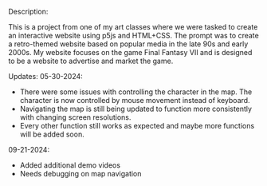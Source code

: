 Description: 

This is a project from one of my art classes where we were tasked to create an interactive website using p5js and HTML+CSS. 
The prompt was to create a retro-themed website based on popular media in the late 90s and early 2000s. My website focuses
on the game Final Fantasy VII and is designed to be a website to advertise and market the game. 

Updates: 
05-30-2024:
* There were some issues with controlling the character in the map. The character is now controlled by mouse movement instead of keyboard. 
* Navigating the map is still being updated to function more consistently with changing screen resolutions.
* Every other function still works as expected and maybe more functions will be added soon. 

09-21-2024:
* Added additional demo videos
* Needs debugging on map navigation

